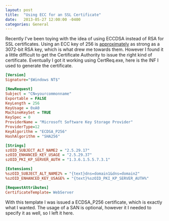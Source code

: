 ```yaml
---
layout: post
title:  "Using ECC for an SSL Certificate"
date:   2013-05-27 12:00:00 -0400
categories: General
---
```


Recently I've been toying with the idea of using ECCDSA instead of RSA for SSL
certificates. Using an ECC key of 256 is [approximately][1] as strong as a 3072-bit
RSA key, which is what drew me towards them. However I found it a little
difficult to get the Certificate Authority to issue the right kind of
certificate. Eventually I got it working using CertReq.exe, here is the INF I
used to generate the certificate.

```ini
[Version]
Signature="$Windows NT$"

[NewRequest]
Subject = "CN=yourcommonname"
Exportable = FALSE
KeyLength = 256
KeyUsage = 0xA0
MachineKeySet = TRUE
KeySpec = 0
ProviderName = "Microsoft Software Key Storage Provider"
ProviderType=12
KeyAlgorithm = "ECDSA_P256"
HashAlgorithm = "SHA256"

[Strings]
szOID_SUBJECT_ALT_NAME2 = "2.5.29.17"
szOID_ENHANCED_KEY_USAGE = "2.5.29.37"
szOID_PKI_KP_SERVER_AUTH = "1.3.6.1.5.5.7.3.1"

[Extensions]
%szOID_SUBJECT_ALT_NAME2% = "{text}dns=domain1&dns=domain2"
%szOID_ENHANCED_KEY_USAGE% = "{text}%szOID_PKI_KP_SERVER_AUTH%"

[RequestAttributes]
CertificateTemplate= WebServer
```

With this template I was issued a ECDSA_P256 certificate, which is exactly what
I wanted. The usage of a SAN is optional, however it I needed to specify it as
well, so I left it here.

[1]: https://www.nsa.gov/business/programs/elliptic_curve.shtml
